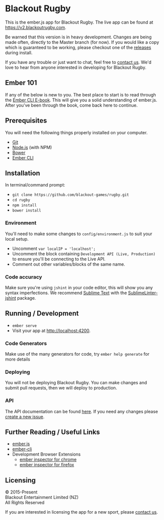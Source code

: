 # Blackout Rugby

This is the ember.js app for Blackout Rugby. The live app can be found at https://v2.blackoutrugby.com.

Be warned that this version is in heavy development. Changes are being made often, directly to the Master branch (for now). If you would like a copy which is guaranteed to be working, please checkout one of the [releases](https://github.com/blackout-games/rugby/releases) during install.

If you have any trouble or just want to chat, feel free to [contact us](mailto:support@blackoutrugby.com). We'd love to hear from anyone interested in developing for Blackout Rugby.

## Ember 101

If any of the below is new to you. The best place to start is to read through the [Ember CLI E-book](https://leanpub.com/ember-cli-101). This will give you a solid understanding of ember.js. After you've been through the book, come back here to continue.

## Prerequisites

You will need the following things properly installed on your computer.

* [Git](http://git-scm.com/)
* [Node.js](http://nodejs.org/) (with NPM)
* [Bower](http://bower.io/)
* [Ember CLI](http://www.ember-cli.com/)

## Installation

In terminal/command prompt:

* `git clone https://github.com/blackout-games/rugby.git`
* `cd rugby`
* `npm install`
* `bower install`

### Environment

You'll need to make some changes to `config/environment.js` to suit your local setup.

* Uncomment `var localIP = 'localhost';`
* Uncomment the block containing `Development API (Live, Production)` to ensure you'll be connecting to the Live API.
* Comment out other variables/blocks of the same name.

### Code accuracy

Make sure you're using `jshint` in your code editor, this will show you any syntax imperfections. We recommend [Sublime Text](http://www.sublimetext.com/) with the [Sublime​Linter-jshint](https://packagecontrol.io/packages/SublimeLinter-jshint) package.

## Running / Development

* `ember serve`
* Visit your app at [http://localhost:4200](http://localhost:4200).

### Code Generators

Make use of the many generators for code, try `ember help generate` for more details

### Deploying

You will not be deploying Blackout Rugby. You can make changes and submit pull requests, then we will deploy to production.

### API

The API documentation can be found [here](http://docs.blackoutrugby.apiary.io/). If you need any changes please [create a new issue](https://github.com/blackout-games/rugby/issues/new).

## Further Reading / Useful Links

* [ember.js](http://emberjs.com/)
* [ember-cli](http://www.ember-cli.com/)
* Development Browser Extensions
  * [ember inspector for chrome](https://chrome.google.com/webstore/detail/ember-inspector/bmdblncegkenkacieihfhpjfppoconhi)
  * [ember inspector for firefox](https://addons.mozilla.org/en-US/firefox/addon/ember-inspector/)

## Licensing

© 2015-Present  
Blackout Entertainment Limited (NZ)  
All Rights Reserved

If you are interested in licensing the app for a new sport, please [contact us](mailto:support@blackoutrugby.com).
